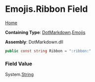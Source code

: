 # Emojis\.Ribbon Field

[Home](../../../README.md)

**Containing Type**: [DotMarkdown](../../README.md)\.[Emojis](../README.md)

**Assembly**: DotMarkdown\.dll

```csharp
public const string Ribbon = ":ribbon:"
```

### Field Value

System\.[String](https://docs.microsoft.com/en-us/dotnet/api/system.string)